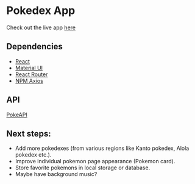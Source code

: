 # Pokedex App

Check out the live app [here](https://ioannis-sporidis.github.io/ra-pokedex/)

## Dependencies

- [React](https://reactjs.org/)
- [Material UI](https://material-ui.com/)
- [React Router](https://reactrouter.com/)
- [NPM Axios](https://www.npmjs.com/package/axios)

## API
[PokeAPI](https://pokeapi.co/)

## Next steps:

- Add more pokedexes (from various regions like Kanto pokedex, Alola pokedex etc.).
- Improve individual pokemon page appearance (Pokemon card).
- Store favorite pokemons in local storage or database.
- Maybe have background music?

